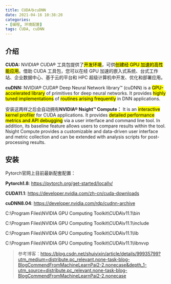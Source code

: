 ```yaml
---
title: CUDA与cuDNN
date: 2021-04-16 10:38:20
categories:
- [编程, 环境配置]
tags: CUDA, cuDNN
---
```


## 介绍

**CUDA:** NVIDIA® CUDA® 工具包提供了<mark>开发环境</mark>，可供<mark>创建经 GPU 加速的高性能应用</mark>。借助 CUDA 工具包，您可以在经 GPU 加速的嵌入式系统、台式工作站、企业数据中心、基于云的平台和 HPC 超级计算机中开发、优化和部署应用。

**cuDNN:** NVIDIA® CUDA® Deep Neural Network library™ (cuDNN) is a <mark>GPU-accelerated library</mark> of primitives for deep neural networks. It provides <mark>highly tuned implementations</mark> of <mark>routines arising frequently</mark> in DNN applications.

安装这两样之后会自动拥有**NVIDIA® Nsight™ Compute：** It is an <mark>interactive kernel profiler</mark> for CUDA applications. It provides <mark>detailed performance metrics and API debugging</mark> via a user interface and command line tool. In addition, its baseline feature allows users to compare results within the tool. Nsight Compute provides a customizable and data-driven user interface and metric collection and can be extended with analysis scripts for post-processing results.

## 安装

Pytorch官网上目前最新配套配置：

**Pytorch1.8**: https://pytorch.org/get-started/locally/

**CUDA11.1**: https://developer.nvidia.com/zh-cn/cuda-downloads

**cuDNN8.04**: https://developer.nvidia.com/rdp/cudnn-archive



C:\Program Files\NVIDIA GPU Computing Toolkit\CUDA\v11.1\bin

C:\Program Files\NVIDIA GPU Computing Toolkit\CUDA\v11.1\include

C:\Program Files\NVIDIA GPU Computing Toolkit\CUDA\v11.1\lib

C:\Program Files\NVIDIA GPU Computing Toolkit\CUDA\v11.1\libnvvp

> 参考博客：https://blog.csdn.net/shuiyixin/article/details/99935799?utm_medium=distribute.pc_relevant.none-task-blog-BlogCommendFromMachineLearnPai2-2.nonecase&depth_1-utm_source=distribute.pc_relevant.none-task-blog-BlogCommendFromMachineLearnPai2-2.nonecase